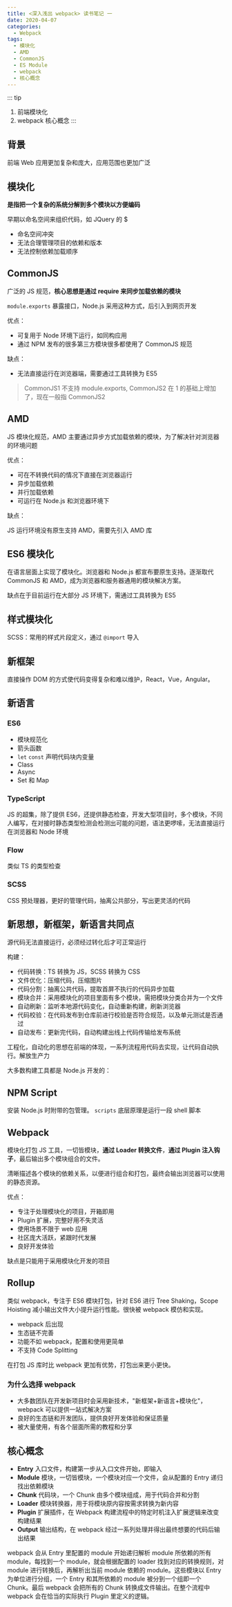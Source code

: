 ```yaml
---
title: <深入浅出 webpack> 读书笔记 一
date: 2020-04-07
categories:
  - Webpack
tags:
  - 模块化
  - AMD
  - CommonJS
  - ES Module
  - webpack
  - 核心概念
---
```


::: tip
1. 前端模块化
2. webpack 核心概念
:::

<!-- more -->

## 背景

前端 Web 应用更加复杂和庞大，应用范围也更加广泛

## 模块化

**是指把一个复杂的系统分解到多个模块以方便编码**

早期以命名空间来组织代码，如 JQuery 的 $

- 命名空间冲突
- 无法合理管理项目的依赖和版本
- 无法控制依赖加载顺序

## CommonJS

广泛的 JS 规范，**核心思想是通过 require 来同步加载依赖的模块**

`module.exports` 暴露接口，Node.js 采用这种方式，后引入到网页开发

优点：

- 可复用于 Node 环境下运行，如同构应用
- 通过 NPM 发布的很多第三方模块很多都使用了 CommonJS 规范

缺点：

- 无法直接运行在浏览器端，需要通过工具转换为 ES5

> CommonJS1 不支持 module.exports, CommonJS2 在 1 的基础上增加了，现在一般指 CommonJS2

## AMD

JS 模块化规范，AMD 主要通过异步方式加载依赖的模块，为了解决针对浏览器的环境问题

优点：

- 可在不转换代码的情况下直接在浏览器运行
- 异步加载依赖
- 并行加载依赖
- 可运行在 Node.js 和浏览器环境下

缺点：

JS 运行环境没有原生支持 AMD，需要先引入 AMD 库

## ES6 模块化

在语言层面上实现了模块化。浏览器和 Node.js 都宣布要原生支持。逐渐取代 CommonJS 和 AMD，成为浏览器和服务器通用的模块解决方案。

缺点在于目前运行在大部分 JS 环境下，需通过工具转换为 ES5

## 样式模块化

SCSS：常用的样式片段定义，通过 `@import` 导入

## 新框架

直接操作 DOM 的方式使代码变得复杂和难以维护，React，Vue，Angular。

## 新语言

### ES6

- 模块规范化
- 箭头函数
- `let` `const` 声明代码块内变量
- Class
- Async
- Set 和 Map

### TypeScript

JS 的超集，除了提供 ES6，还提供静态检查，开发大型项目时，多个模块，不同人编写，在对接时静态类型检测会检测出可能的问题，语法更啰嗦，无法直接运行在浏览器和 Node 环境

### Flow

类似 TS 的类型检查

### SCSS

CSS 预处理器，更好的管理代码，抽离公共部分，写出更灵活的代码

## 新思想，新框架，新语言共同点

源代码无法直接运行，必须经过转化后才可正常运行

构建：

- 代码转换：TS 转换为 JS，SCSS 转换为 CSS
- 文件优化：压缩代码，压缩图片
- 代码分割：抽离公共代码，提取首屏不执行的代码异步加载
- 模块合并：采用模块化的项目里面有多个模块，需把模块分类合并为一个文件
- 自动刷新：监听本地源代码变化，自动重新构建，刷新浏览器
- 代码校验：在代码发布到仓库前进行校验是否符合规范，以及单元测试是否通过
- 自动发布：更新完代码，自动构建出线上代码传输给发布系统

工程化，自动化的思想在前端的体现，一系列流程用代码去实现，让代码自动执行。解放生产力

大多数构建工具都是 Node.js 开发的：

## NPM Script

安装 Node.js 时附带的包管理。 `scripts` 底层原理是运行一段 shell 脚本

## Webpack

模块化打包 JS 工具，一切皆模块，**通过 Loader 转换文件**，**通过 Plugin 注入钩子**，最后输出多个模块组合的文件。

清晰描述各个模块的依赖关系，以便进行组合和打包，最终会输出浏览器可以使用的静态资源。

优点：

- 专注于处理模块化的项目，开箱即用
- Plugin 扩展，完整好用不失灵活
- 使用场景不限于 web 应用
- 社区庞大活跃，紧跟时代发展
- 良好开发体验

缺点是只能用于采用模块化开发的项目

## Rollup

类似 webpack，专注于 ES6 模块打包，针对 ES6 进行 Tree Shaking，Scope Hoisting 减小输出文件大小提升运行性能。很快被 webpack 模仿和实现。

- webpack 后出现
- 生态链不完善
- 功能不如 webpack，配置和使用更简单
- 不支持 Code Splitting

在打包 JS 库时比 webpack 更加有优势，打包出来更小更快。

### 为什么选择 webpack

- 大多数团队在开发新项目时会采用新技术，"新框架+新语言+模块化"，webpack 可以提供一站式解决方案
- 良好的生态链和开发团队，提供良好开发体验和保证质量
- 被大量使用，有各个层面所需的教程和分享

## 核心概念

- **Entry** 入口文件，构建第一步从入口文件开始，即输入
- **Module** 模块，一切皆模块，一个模块对应一个文件，会从配置的 Entry 递归找出依赖模块
- **Chunk** 代码块，一个 Chunk 由多个模块组成，用于代码合并和分割
- **Loader** 模块转换器，用于将模块原内容按需求转换为新内容
- **Plugin** 扩展插件，在 Webpack 构建流程中的特定时机注入扩展逻辑来改变构建结果
- **Output** 输出结构，在 webpack 经过一系列处理并得出最终想要的代码后输出结果

webpack 会从 Entry 里配置的 module 开始递归解析 module 所依赖的所有 module，每找到一个 module，就会根据配置的 loader 找到对应的转换规则，对 module 进行转换后，再解析出当前 module 依赖的 module。这些模块以 Entry 为单位进行分组，一个 Entry 和其所依赖的 module 被分到一个组即一个 Chunk。最后 webpack 会把所有的 Chunk 转换成文件输出。在整个流程中 webpack 会在恰当的实际执行 Plugin 里定义的逻辑。
